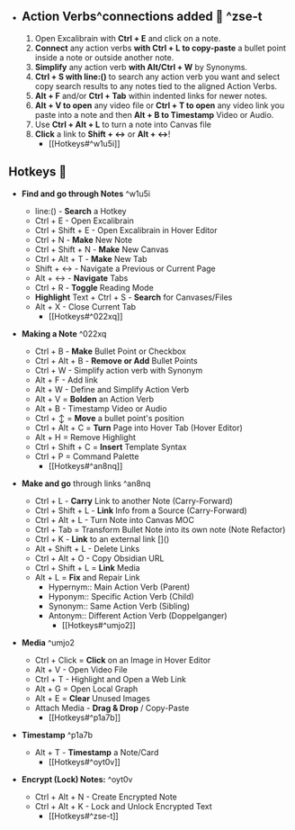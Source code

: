 - ## Action Verbs^connections added 🧭 ^zse-t
    1. Open Excalibrain with **Ctrl + E** and click on a note.
    2. **Connect** any action verbs **with Ctrl + L** **to copy-paste** a bullet point inside a note or outside another note.
    3. **Simplify** any action verb **with Alt/Ctrl + W** by Synonyms.
    4. **Ctrl + S with line:()** to search any action verb you want and select copy search results to any notes tied to the aligned Action Verbs.
    5. **Alt + F** and/or **Ctrl + Tab** within indented links for newer notes.
    6. **Alt + V to open** any video file or **Ctrl + T to open** any video link you paste into a note and then **Alt + B to Timestamp** Video or Audio.
    7. Use **Ctrl + Alt + L** to turn a note into Canvas file
    8. **Click** a link to **Shift + ↔** or **Alt + ↔**! 
        - [[Hotkeys#^w1u5i]]

## Hotkeys 🧭
- **Find and go through Notes** ^w1u5i
    - line:() - **Search** a Hotkey 
    - Ctrl + E - Open Excalibrain
    - Ctrl + Shift + E - Open Excalibrain in Hover Editor
    - Ctrl + N - **Make** New Note
    - Ctrl + Shift + N - **Make** New Canvas
    - Ctrl + Alt + T - **Make** New Tab
    - Shift + ↔ - Navigate a Previous or Current Page
    - Alt + ↔ - **Navigate** Tabs
    - Ctrl + R - **Toggle** Reading Mode
    - **Highlight** Text + Ctrl + S - **Search** for Canvases/Files
    - Alt + X - Close Current Tab
        - [[Hotkeys#^022xq]]

- **Making a Note** ^022xq
    - Ctrl + B - **Make** Bullet Point or Checkbox
    - Ctrl + Alt + B - **Remove or Add** Bullet Points
    - Ctrl + W - Simplify action verb with Synonym
    - Alt + F - Add link
    - Alt + W - Define and Simplify Action Verb
    - Alt + V = **Bolden** an Action Verb
    - Alt + B - Timestamp Video or Audio
    - Ctrl + ↕ = **Move** a bullet point's position
    - Ctrl + Alt + C = **Turn** Page into Hover Tab (Hover Editor)
    - Alt + H = Remove Highlight
    - Ctrl + Shift + C = **Insert** Template Syntax
    - Ctrl + P = Command Palette
        - [[Hotkeys#^an8nq]]

- **Make and go** through links ^an8nq
    - Ctrl + L - **Carry** Link to another Note (Carry-Forward)
    - Ctrl + Shift + L - **Link** Info from a Source (Carry-Forward)
    - Ctrl + Alt + L - Turn Note into Canvas MOC
    - Ctrl + Tab = Transform Bullet Note into its own note (Note Refactor)
    - Ctrl + K - **Link** to an external link []\()
    - Alt + Shift + L - Delete Links
    - Ctrl + Alt + O - Copy Obsidian URL
    - Ctrl + Shift + L = **Link** Media
    - Alt + L = **Fix** and Repair Link
        - Hypernym:: Main Action Verb (Parent)
        - Hyponym:: Specific Action Verb (Child)
        - Synonym:: Same Action Verb (Sibling)
        - Antonym:: Different Action Verb (Doppelganger)
            - [[Hotkeys#^umjo2]]

- **Media** ^umjo2
    - Ctrl + Click = **Click** on an Image in Hover Editor
    - Alt + V - Open Video File
    - Ctrl + T - Highlight and Open a Web Link
    - Alt + G = Open Local Graph
    - Alt + E = **Clear** Unused Images
    - Attach Media - **Drag & Drop** / Copy-Paste
        - [[Hotkeys#^p1a7b]]

- **Timestamp** ^p1a7b
    - Alt + T - **Timestamp** a Note/Card
        - [[Hotkeys#^oyt0v]]

- **Encrypt (Lock) Notes:** ^oyt0v
    - Ctrl + Alt + N - Create Encrypted Note
    - Ctrl + Alt + K - Lock and Unlock Encrypted Text
        - [[Hotkeys#^zse-t]]
